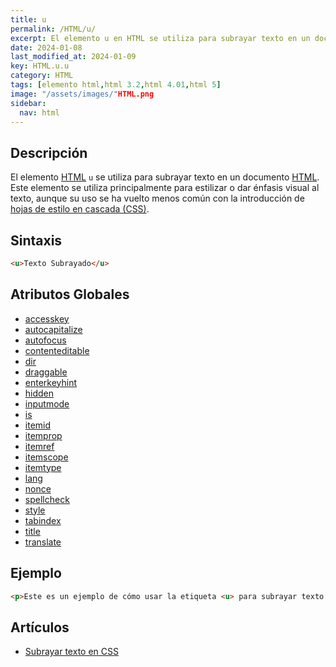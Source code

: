 ```yaml
---
title: u
permalink: /HTML/u/
excerpt: El elemento u en HTML se utiliza para subrayar texto en un documento HTML. Su uso es menos común con CSS. Subrayar texto en CSS.
date: 2024-01-08
last_modified_at: 2024-01-09
key: HTML.u.u
category: HTML
tags: [elemento html,html 3.2,html 4.01,html 5]
image: "/assets/images/"HTML.png
sidebar:
  nav: html
---
```


## Descripción


El elemento [HTML](https://www.manualweb.net/html/) `u` se utiliza para subrayar texto en un documento [HTML](https://www.manualweb.net/html/). Este elemento se utiliza principalmente para estilizar o dar énfasis visual al texto, aunque su uso se ha vuelto menos común con la introducción de [hojas de estilo en cascada (CSS)](https://www.manualweb.net/css/).


## Sintaxis


```html
<u>Texto Subrayado</u>
```


## Atributos Globales

- [accesskey](https://www.w3api.com/HTML/accesskey/)
- [autocapitalize](https://www.w3api.com/HTML/autocapitalize/)
- [autofocus](https://www.w3api.com/HTML/autofocus/)
- [contenteditable](https://www.w3api.com/HTML/contenteditable/)
- [dir](https://www.w3api.com/HTML/dir/)
- [draggable](https://www.w3api.com/HTML/draggable/)
- [enterkeyhint](https://www.w3api.com/HTML/enterkeyhint/)
- [hidden](https://www.w3api.com/HTML/hidden/)
- [inputmode](https://www.w3api.com/HTML/inputmode/)
- [is](https://www.w3api.com/HTML/is/)
- [itemid](https://www.w3api.com/HTML/itemid/)
- [itemprop](https://www.w3api.com/HTML/itemprop/)
- [itemref](https://www.w3api.com/HTML/itemref/)
- [itemscope](https://www.w3api.com/HTML/itemscope/)
- [itemtype](https://www.w3api.com/HTML/itemtype/)
- [lang](https://www.w3api.com/HTML/lang/)
- [nonce](https://www.w3api.com/HTML/nonce/)
- [spellcheck](https://www.w3api.com/HTML/spellcheck/)
- [style](https://www.w3api.com/HTML/style/)
- [tabindex](https://www.w3api.com/HTML/tabindex/)
- [title](https://www.w3api.com/HTML/title/)
- [translate](https://www.w3api.com/HTML/translate/)

## Ejemplo


```html
<p>Este es un ejemplo de cómo usar la etiqueta <u> para subrayar texto </u> en HTML.</p>
```


## Artículos

- [Subrayar texto en CSS](https://lineadecodigo.com/css/subrayar-texto-en-css/)
